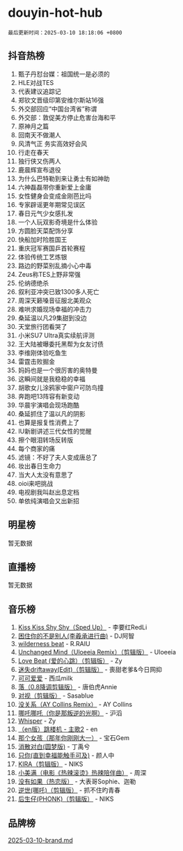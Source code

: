 # douyin-hot-hub

`最后更新时间：2025-03-10 18:18:06 +0800`

## 抖音热榜

1. 甄子丹怼台媒：祖国统一是必须的
1. HLE对战TES
1. 代表建议追踪记
1. 郑钦文晋级印第安维尔斯站16强
1. 外交部回应“中国台湾省”称谓
1. 外交部：敦促美方停止危害台海和平
1. 原神月之篇
1. 回南天不做潮人
1. 风清气正 务实高效好会风
1. 行走在春天
1. 独行侠又伤两人
1. 鹿晨辉宣布退役
1. 为什么巴特勒到来让勇士有如神助
1. 六神磊磊带你重新爱上金庸
1. 女性健身会变成金刚芭比吗
1. 专家辟谣更年期常见误区
1. 春日元气少女感扎发
1. 一个人玩双影奇境是什么体验
1. 方圆脸天菜配饰分享
1. 快船加时险胜国王
1. 重庆冠军赛国乒首轮赛程
1. 体验传统工艺炼银
1. 路边的野菜别乱摘小心中毒
1. Zeus称TES上野非常强
1. 伦纳德绝杀
1. 叙利亚冲突已致1300多人死亡
1. 周深天籁嗓音征服北美观众
1. 难哄求婚现场幸福的冲击力
1. 桑延温以凡29集甜到没边
1. 天堂旅行团看哭了
1. 小米SU7 Ultra真实续航评测
1. 王大陆被曝委托黑帮为女友讨债
1. 李维刚体验吃鱼生
1. 雷霆击败掘金
1. 妈妈也是一个很厉害的奥特曼
1. 这瞬间就是我稳稳的幸福
1. 胡歌女儿涂鸦家中窗户可防鸟撞
1. 奔跑吧13阵容有新变动
1. 华晨宇演唱会现场跑酷
1. 桑延抓住了温以凡的阴影
1. 也算是报复性消费上了
1. IU新剧讲述三代女性的觉醒
1. 擦个眼泪转场反转版
1. 每个商家的痛
1. 滤镜：不好了夫人变成唐总了
1. 妆出春日生命力
1. 当大人太没有意思了
1. oioi来吧挑战
1. 电视剧我叫赵出息定档
1. 单依纯演唱会又出新招

## 明星榜

暂无数据

## 直播榜

暂无数据

## 音乐榜

1. [Kiss Kiss Shy Shy（Sped Up）](https://sf3-cdn-tos.douyinstatic.com/obj/tos-cn-ve-2774/oYpXDAeGgQK0zfPaji7iKUixpCXFGILeLGmvYA) - 李要红RedLi
1. [困住你的不是别人(李羲承进行曲)](https://sf6-cdn-tos.douyinstatic.com/obj/tos-cn-ve-2774/okWrrVL1iQGZbfHVeCPAe7IaerYfM2jEQi5mNI) - DJ阿智
1. [wilderness beat](https://sf3-cdn-tos.douyinstatic.com/obj/tos-cn-ve-2774/o0oBmODSFCpfFdLRGzAAFC2ah9AIMEQfAOueVE) - R.RAIU
1. [Unchanged Mind（Uloeeia Remix）（剪辑版）](https://sf3-cdn-tos.douyinstatic.com/obj/tos-cn-ve-2774/oIHYu1YfsziJqmggAqBsXOiiI2Y1QB6I61RsMW) - Uloeeia
1. [Love Beat  (爱的心跳）（剪辑版）](https://sf3-cdn-tos.douyinstatic.com/obj/tos-cn-ve-2774/oUlARwvEINIisZ9nCnKMZiYFGfCCYLtDADDBge) - Zy
1. [迷失driftaway(Edit)（剪辑版）](https://sf3-cdn-tos.douyinstatic.com/obj/tos-cn-ve-2774/ogaa1xGNeFO6FCaMgO8PzzAceEI4fBLDMi15H3) - 喪甜老爹&今日网抑
1. [可可爱爱](https://sf6-cdn-tos.douyinstatic.com/obj/tos-cn-ve-2774/0deb1e75aea643b9927ba26aaafa29dd) - 西瓜milk
1. [落（0.8降调剪辑版）](https://sf3-cdn-tos.douyinstatic.com/obj/tos-cn-ve-2774/ociN0WUv3APijBYr6DUmAHmdkZ5MjM6gIF3iA) - 唐伯虎Annie
1. [对视（剪辑版）](https://sf3-cdn-tos.douyinstatic.com/obj/tos-cn-ve-2774/ogKtIhiB0WfAa18F9z3uWODMtZi2ysB1VuAIsQ) - Sasablue
1. [没关系（AY Collins Remix）](https://sf3-cdn-tos.douyinstatic.com/obj/tos-cn-ve-2774/oIBbI5Ghw4zdUCQMJrDEFaAQilZP3EIDSi7MW) - AY Collins
1. [哪吒哪吒（你是那叛逆的光啊）](https://sf3-cdn-tos.douyinstatic.com/obj/tos-cn-ve-2774/oUkQCgCDnBanFehFEFQDxCQntAOIfp9gyZYFVo) - 沪滔
1. [Whisper](https://sf3-cdn-tos.douyinstatic.com/obj/tos-cn-ve-2774/oEeYKDxIDCFuArkftgkGqCnG7xZtRC2rEMKBQi) - Zy
1. [（en版）跳楼机 - 主歌2](https://sf6-cdn-tos.douyinstatic.com/obj/tos-cn-ve-2774/oklN6GvgQ2L8DpPeaAGf1gPeyKzjXFwHIwoCZv) - en
1. [那个女孩（那年你刚刚大一）](https://sf3-cdn-tos.douyinstatic.com/obj/tos-cn-ve-2774/o4IZw7TlivwiBBBMA2rIgWrGNIrjFroh6bPqQ) - 宝石Gem
1. [消散对白(圆梦版)](https://sf3-cdn-tos.douyinstatic.com/obj/tos-cn-ve-2774/og4jB5I5IizzoZVAAAzWgBMAsMDWoArfwBOiFs) - 丁禹兮
1. [只你(直到幸福能触手可及)](https://sf3-cdn-tos.douyinstatic.com/obj/tos-cn-ve-2774/o0lBkRDzFTeaVSUz3ZZSCBVtZ5DIMQGfgmEAuE) - 颜人中
1. [KIRA（剪辑版）](https://sf3-cdn-tos.douyinstatic.com/obj/tos-cn-ve-2774/o0Bq3TvdHqOfzihWrHyABMociuMA3Inwsbx9Wi) - NIKS
1. [小美满（电影《热辣滚烫》热辣陪伴曲）](https://sf3-cdn-tos.douyinstatic.com/obj/tos-cn-ve-2774/o0GAn2lSgfZIDUgtevCGDQYnFg4CwnrBaxbTZL) - 周深
1. [没有如果（热恋版）](https://sf5-hl-cdn-tos.douyinstatic.com/obj/tos-cn-ve-2774/o4iETqbxIThtCXlBeV0DfAhZsbCFGhagYupnMx) - 大表哥Sophie、迦勒
1. [逆世(哪吒)（剪辑版）](https://sf3-cdn-tos.douyinstatic.com/obj/tos-cn-ve-2774/oMIEZAfEogrLnzfDWMBiZKCWuXIUFLtRDsOFWs) - 抓不住旳青春
1. [后生仔(PHONK)（剪辑版）](https://sf3-cdn-tos.douyinstatic.com/obj/tos-cn-ve-2774/o0TzmfumdQAJ1aGG9F5LfTXIYeGcqYKRPAeFdJ) - NIKS

## 品牌榜

[2025-03-10-brand.md](2025-03-10-brand.md)
